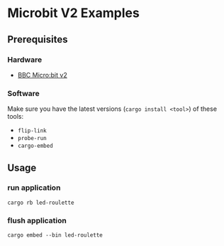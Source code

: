 # Microbit V2 Examples

## Prerequisites

### Hardware

* [BBC Micro:bit v2](https://microbit.org/new-microbit/)

### Software

Make sure you have the latest versions (`cargo install <tool>`) of these tools:

* `flip-link`
* `probe-run`
* `cargo-embed`

## Usage

### run application

```
cargo rb led-roulette
```

### flush application

```
cargo embed --bin led-roulette
```